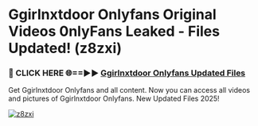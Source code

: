 # Ggirlnxtdoor Onlyfans Original Videos 0nlyFans Leaked - Files Updated! (z8zxi)

<h3>🔴 CLICK HERE 🌐==►► <a href="https://tinyurl.com/2m67pmp6" rel="nofollow">Ggirlnxtdoor Onlyfans Updated Files</a></h3>

Get Ggirlnxtdoor Onlyfans and all content. Now you can access all videos and pictures of Ggirlnxtdoor Onlyfans. New Updated Files 2025!

[![z8zxi](https://i.imgur.com/H4QAA4z.gif)](https://tinyurl.com/2m67pmp6)